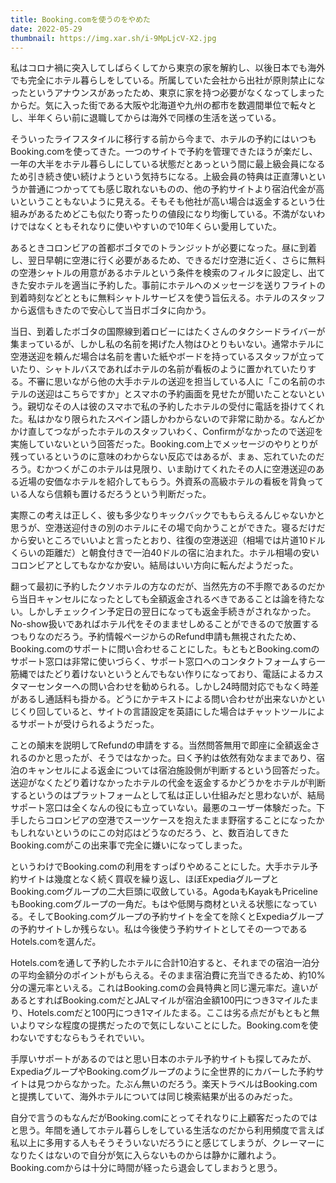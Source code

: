 ```yaml
---
title: Booking.comを使うのをやめた
date: 2022-05-29
thumbnail: https://img.xar.sh/i-9MpLjcV-X2.jpg
---
```


私はコロナ禍に突入してしばらくしてから東京の家を解約し、以後日本でも海外でも完全にホテル暮らしをしている。所属していた会社から出社が原則禁止になったというアナウンスがあったため、東京に家を持つ必要がなくなってしまったからだ。気に入った街である大阪や北海道や九州の都市を数週間単位で転々とし、半年くらい前に退職してからは海外で同様の生活を送っている。

そういったライフスタイルに移行する前から今まで、ホテルの予約にはいつもBooking.comを使ってきた。一つのサイトで予約を管理できたほうが楽だし、一年の大半をホテル暮らしにしている状態だとあっという間に最上級会員になるため引き続き使い続けようという気持ちになる。上級会員の特典は正直薄いというか普通につかってても感じ取れないものの、他の予約サイトより宿泊代金が高いということもないように見える。そもそも他社が高い場合は返金するという仕組みがあるためどこも似たり寄ったりの値段になり均衡している。不満がないわけではなくともそれなりに使いやすいので10年くらい愛用していた。

あるときコロンビアの首都ボゴタでのトランジットが必要になった。昼に到着し、翌日早朝に空港に行く必要があるため、できるだけ空港に近く、さらに無料の空港シャトルの用意があるホテルという条件を検索のフィルタに設定し、出てきた安ホテルを適当に予約した。事前にホテルへのメッセージを送りフライトの到着時刻などとともに無料シャトルサービスを使う旨伝える。ホテルのスタッフから返信もきたので安心して当日ボゴタに向かう。

当日、到着したボゴタの国際線到着ロビーにはたくさんのタクシードライバーが集まっているが、しかし私の名前を掲げた人物はひとりもいない。通常ホテルに空港送迎を頼んだ場合は名前を書いた紙やボードを持っているスタッフが立っていたり、シャトルバスであればホテルの名前が看板のように置かれていたりする。不審に思いながら他の大手ホテルの送迎を担当している人に「この名前のホテルの送迎はこちらですか」とスマホの予約画面を見せたが聞いたことないという。親切なその人は彼のスマホで私の予約したホテルの受付に電話を掛けてくれた。私はかなり限られたスペイン語しかわからないので非常に助かる。なんどかかけ直してつながったホテルのスタッフいわく、Confirmがなかったので送迎を実施していないという回答だった。Booking.com上でメッセージのやりとりが残っているというのに意味のわからない反応ではあるが、まぁ、忘れていたのだろう。むかつくがこのホテルは見限り、いま助けてくれたその人に空港送迎のある近場の安価なホテルを紹介してもらう。外資系の高級ホテルの看板を背負っている人なら信頼も置けるだろうという判断だった。

実際この考えは正しく、彼も多少なりキックバックでももらえるんじゃないかと思うが、空港送迎付きの別のホテルにその場で向かうことができた。寝るだけだから安いところでいいよと言ったとおり、往復の空港送迎（相場では片道10ドルくらいの距離だ）と朝食付きで一泊40ドルの宿に泊まれた。ホテル相場の安いコロンビアとしてもなかなか安い。結局はいい方向に転んだようだった。

翻って最初に予約したクソホテルの方なのだが、当然先方の不手際であるのだから当日キャンセルになったとしても全額返金されるべきであることは論を待たない。しかしチェックイン予定日の翌日になっても返金手続きがされなかった。No-show扱いであればホテル代をそのまませしめることができるので放置するつもりなのだろう。予約情報ページからのRefund申請も無視されたため、Booking.comのサポートに問い合わせることにした。もともとBooking.comのサポート窓口は非常に使いづらく、サポート窓口へのコンタクトフォームすら一筋縄ではたどり着けないというとんでもない作りになっており、電話によるカスタマーセンターへの問い合わせを勧められる。しかし24時間対応でもなく時差があるし通話料も掛かる。どうにかテキストによる問い合わせが出来ないかといじくり回していると、サイトの言語設定を英語にした場合はチャットツールによるサポートが受けられるようだった。

ことの顛末を説明してRefundの申請をする。当然問答無用で即座に全額返金されるのかと思ったが、そうではなかった。曰く予約は依然有効なままであり、宿泊のキャンセルによる返金については宿泊施設側が判断するという回答だった。送迎がなくたどり着けなかったホテルの代金を返金するかどうかをホテルが判断するというのはプラットフォームとして私は正しい仕組みだと思わないが、結局サポート窓口は全くなんの役にも立っていない。最悪のユーザー体験だった。下手したらコロンビアの空港でスーツケースを抱えたまま野宿することになったかもしれないというのにこの対応はどうなのだろう、と、数百泊してきたBooking.comがこの出来事で完全に嫌いになってしまった。

というわけでBooking.comの利用をすっぱりやめることにした。大手ホテル予約サイトは幾度となく続く買収を繰り返し、ほぼExpediaグループとBooking.comグループの二大巨頭に収斂している。AgodaもKayakもPricelineもBooking.comグループの一角だ。もはや低関与商材といえる状態になっている。そしてBooking.comグループの予約サイトを全てを除くとExpediaグループの予約サイトしか残らない。私は今後使う予約サイトとしてその一つであるHotels.comを選んだ。

Hotels.comを通して予約したホテルに合計10泊すると、それまでの宿泊一泊分の平均金額分のポイントがもらえる。そのまま宿泊費に充当できるため、約10%分の還元率といえる。これはBooking.comの会員特典と同じ還元率だ。違いがあるとすればBooking.comだとJALマイルが宿泊金額100円につき3マイルたまり、Hotels.comだと100円につき1マイルたまる。ここは劣る点だがもともと無いよりマシな程度の提携だったので気にしないことにした。Booking.comを使わないですむならもうそれでいい。

手厚いサポートがあるのではと思い日本のホテル予約サイトも探してみたが、ExpediaグループやBooking.comグループのように全世界的にカバーした予約サイトは見つからなかった。たぶん無いのだろう。楽天トラベルはBooking.comと提携していて、海外ホテルについては同じ検索結果が出るのみだった。

自分で言うのもなんだがBooking.comにとってそれなりに上顧客だったのではと思う。年間を通してホテル暮らしをしている生活なのだから利用頻度で言えば私以上に多用する人もそうそういないだろうにと感じてしまうが、クレーマーになりたくはないので自分が気に入らないものからは静かに離れよう。Booking.comからは十分に時間が経ったら退会してしまおうと思う。
